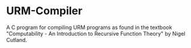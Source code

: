 # URM-Compiler

A C program for compiling URM programs as found in the textbook "Computability - An Introduction to Recursive Function Theory" by Nigel Cutland.
